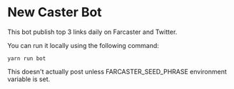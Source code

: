 # New Caster Bot

This bot publish top 3 links daily on Farcaster and Twitter.

You can run it locally using the following command:
```
yarn run bot
```

This doesn't actually post unless FARCASTER_SEED_PHRASE environment variable is set.
